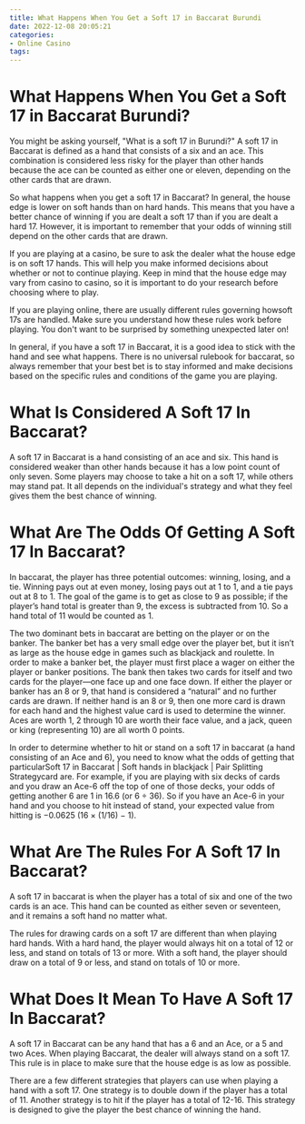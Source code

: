 ```yaml
---
title: What Happens When You Get a Soft 17 in Baccarat Burundi 
date: 2022-12-08 20:05:21
categories:
- Online Casino
tags:
---
```



#  What Happens When You Get a Soft 17 in Baccarat Burundi? 

You might be asking yourself, "What is a soft 17 in Burundi?" A soft 17 in Baccarat is defined as a hand that consists of a six and an ace. This combination is considered less risky for the player than other hands because the ace can be counted as either one or eleven, depending on the other cards that are drawn. 

So what happens when you get a soft 17 in Baccarat? In general, the house edge is lower on soft hands than on hard hands. This means that you have a better chance of winning if you are dealt a soft 17 than if you are dealt a hard 17. However, it is important to remember that your odds of winning still depend on the other cards that are drawn. 

If you are playing at a casino, be sure to ask the dealer what the house edge is on soft 17 hands. This will help you make informed decisions about whether or not to continue playing. Keep in mind that the house edge may vary from casino to casino, so it is important to do your research before choosing where to play. 

If you are playing online, there are usually different rules governing howsoft 17s are handled. Make sure you understand how these rules work before playing. You don't want to be surprised by something unexpected later on! 

In general, if you have a soft 17 in Baccarat, it is a good idea to stick with the hand and see what happens. There is no universal rulebook for baccarat, so always remember that your best bet is to stay informed and make decisions based on the specific rules and conditions of the game you are playing.

#  What Is Considered A Soft 17 In Baccarat? 

A soft 17 in Baccarat is a hand consisting of an ace and six. This hand is considered weaker than other hands because it has a low point count of only seven. Some players may choose to take a hit on a soft 17, while others may stand pat. It all depends on the individual's strategy and what they feel gives them the best chance of winning.

#  What Are The Odds Of Getting A Soft 17 In Baccarat? 

In baccarat, the player has three potential outcomes: winning, losing, and a tie. Winning pays out at even money, losing pays out at 1 to 1, and a tie pays out at 8 to 1. The goal of the game is to get as close to 9 as possible; if the player’s hand total is greater than 9, the excess is subtracted from 10. So a hand total of 11 would be counted as 1.

The two dominant bets in baccarat are betting on the player or on the banker. The banker bet has a very small edge over the player bet, but it isn’t as large as the house edge in games such as blackjack and roulette. In order to make a banker bet, the player must first place a wager on either the player or banker positions. The bank then takes two cards for itself and two cards for the player—one face up and one face down. If either the player or banker has an 8 or 9, that hand is considered a “natural” and no further cards are drawn. If neither hand is an 8 or 9, then one more card is drawn for each hand and the highest value card is used to determine the winner. Aces are worth 1, 2 through 10 are worth their face value, and a jack, queen or king (representing 10) are all worth 0 points.

In order to determine whether to hit or stand on a soft 17 in baccarat (a hand consisting of an Ace and 6), you need to know what the odds of getting that particularSoft 17 in Baccarat | Soft hands in blackjack | Pair Splitting Strategycard are. For example, if you are playing with six decks of cards and you draw an Ace-6 off the top of one of those decks, your odds of getting another 6 are 1 in 16.6 (or 6 ÷ 36). So if you have an Ace-6 in your hand and you choose to hit instead of stand, your expected value from hitting is −0.0625 (16 × (1/16) − 1).

#  What Are The Rules For A Soft 17 In Baccarat? 

A soft 17 in baccarat is when the player has a total of six and one of the two cards is an ace. This hand can be counted as either seven or seventeen, and it remains a soft hand no matter what.

The rules for drawing cards on a soft 17 are different than when playing hard hands. With a hard hand, the player would always hit on a total of 12 or less, and stand on totals of 13 or more. With a soft hand, the player should draw on a total of 9 or less, and stand on totals of 10 or more.

#  What Does It Mean To Have A Soft 17 In Baccarat?

A soft 17 in Baccarat can be any hand that has a 6 and an Ace, or a 5 and two Aces. When playing Baccarat, the dealer will always stand on a soft 17. This rule is in place to make sure that the house edge is as low as possible.

There are a few different strategies that players can use when playing a hand with a soft 17. One strategy is to double down if the player has a total of 11. Another strategy is to hit if the player has a total of 12-16. This strategy is designed to give the player the best chance of winning the hand.